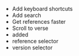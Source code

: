 - Add keyboard shortcuts
- Add search
- Get references faster
- Scroll to verse
- added
- reference selector
- version selector